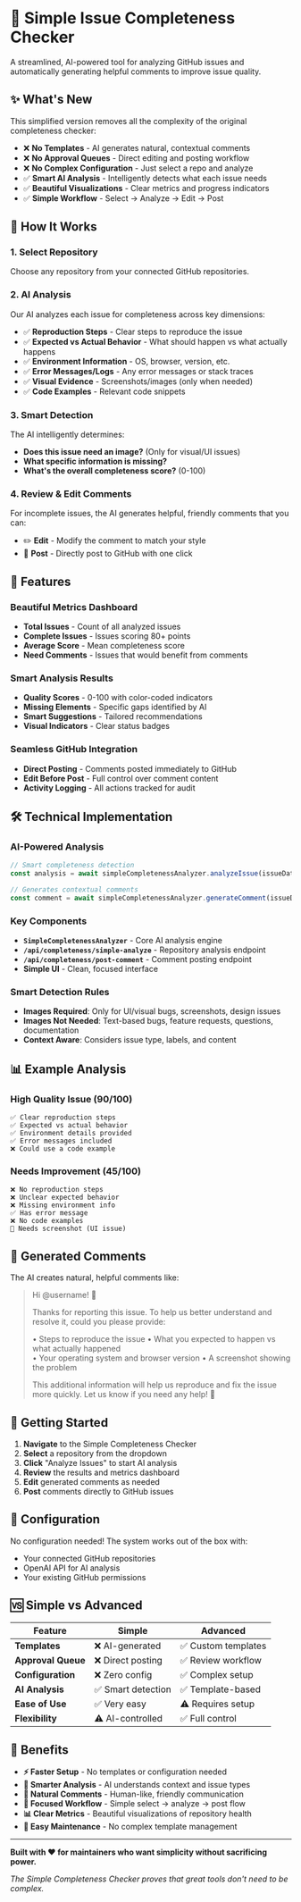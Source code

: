 # 🎯 Simple Issue Completeness Checker

A streamlined, AI-powered tool for analyzing GitHub issues and automatically generating helpful comments to improve issue quality.

## ✨ What's New

This simplified version removes all the complexity of the original completeness checker:

- ❌ **No Templates** - AI generates natural, contextual comments
- ❌ **No Approval Queues** - Direct editing and posting workflow  
- ❌ **No Complex Configuration** - Just select a repo and analyze
- ✅ **Smart AI Analysis** - Intelligently detects what each issue needs
- ✅ **Beautiful Visualizations** - Clear metrics and progress indicators
- ✅ **Simple Workflow** - Select → Analyze → Edit → Post

## 🚀 How It Works

### 1. **Select Repository**
Choose any repository from your connected GitHub repositories.

### 2. **AI Analysis** 
Our AI analyzes each issue for completeness across key dimensions:
- ✅ **Reproduction Steps** - Clear steps to reproduce the issue
- ✅ **Expected vs Actual Behavior** - What should happen vs what actually happens  
- ✅ **Environment Information** - OS, browser, version, etc.
- ✅ **Error Messages/Logs** - Any error messages or stack traces
- ✅ **Visual Evidence** - Screenshots/images (only when needed)
- ✅ **Code Examples** - Relevant code snippets

### 3. **Smart Detection**
The AI intelligently determines:
- **Does this issue need an image?** (Only for visual/UI issues)
- **What specific information is missing?**
- **What's the overall completeness score?** (0-100)

### 4. **Review & Edit Comments**
For incomplete issues, the AI generates helpful, friendly comments that you can:
- ✏️ **Edit** - Modify the comment to match your style
- 🚀 **Post** - Directly post to GitHub with one click

## 🎨 Features

### **Beautiful Metrics Dashboard**
- **Total Issues** - Count of all analyzed issues
- **Complete Issues** - Issues scoring 80+ points  
- **Average Score** - Mean completeness score
- **Need Comments** - Issues that would benefit from comments

### **Smart Analysis Results**
- **Quality Scores** - 0-100 with color-coded indicators
- **Missing Elements** - Specific gaps identified by AI
- **Smart Suggestions** - Tailored recommendations
- **Visual Indicators** - Clear status badges

### **Seamless GitHub Integration**
- **Direct Posting** - Comments posted immediately to GitHub
- **Edit Before Post** - Full control over comment content
- **Activity Logging** - All actions tracked for audit

## 🛠️ Technical Implementation

### **AI-Powered Analysis**
```typescript
// Smart completeness detection
const analysis = await simpleCompletenessAnalyzer.analyzeIssue(issueData)

// Generates contextual comments
const comment = await simpleCompletenessAnalyzer.generateComment(issueData, analysis)
```

### **Key Components**
- **`SimpleCompletenessAnalyzer`** - Core AI analysis engine
- **`/api/completeness/simple-analyze`** - Repository analysis endpoint
- **`/api/completeness/post-comment`** - Comment posting endpoint
- **Simple UI** - Clean, focused interface

### **Smart Detection Rules**
- **Images Required**: Only for UI/visual bugs, screenshots, design issues
- **Images Not Needed**: Text-based bugs, feature requests, questions, documentation
- **Context Aware**: Considers issue type, labels, and content

## 📊 Example Analysis

### **High Quality Issue (90/100)**
```
✅ Clear reproduction steps
✅ Expected vs actual behavior  
✅ Environment details provided
✅ Error messages included
❌ Could use a code example
```

### **Needs Improvement (45/100)**
```
❌ No reproduction steps
❌ Unclear expected behavior
❌ Missing environment info
✅ Has error message
❌ No code examples
📸 Needs screenshot (UI issue)
```

## 🎯 Generated Comments

The AI creates natural, helpful comments like:

> Hi @username! 👋 
> 
> Thanks for reporting this issue. To help us better understand and resolve it, could you please provide:
> 
> • Steps to reproduce the issue
> • What you expected to happen vs what actually happened  
> • Your operating system and browser version
> • A screenshot showing the problem
> 
> This additional information will help us reproduce and fix the issue more quickly. Let us know if you need any help! 🙏

## 🚀 Getting Started

1. **Navigate** to the Simple Completeness Checker
2. **Select** a repository from the dropdown
3. **Click** "Analyze Issues" to start AI analysis
4. **Review** the results and metrics dashboard
5. **Edit** generated comments as needed
6. **Post** comments directly to GitHub issues

## 🔧 Configuration

No configuration needed! The system works out of the box with:
- Your connected GitHub repositories
- OpenAI API for AI analysis
- Your existing GitHub permissions

## 🆚 Simple vs Advanced

| Feature | Simple | Advanced |
|---------|--------|----------|
| **Templates** | ❌ AI-generated | ✅ Custom templates |
| **Approval Queue** | ❌ Direct posting | ✅ Review workflow |
| **Configuration** | ❌ Zero config | ✅ Complex setup |
| **AI Analysis** | ✅ Smart detection | ✅ Template-based |
| **Ease of Use** | ✅ Very easy | ⚠️ Requires setup |
| **Flexibility** | ⚠️ AI-controlled | ✅ Full control |

## 🎉 Benefits

- **⚡ Faster Setup** - No templates or configuration needed
- **🧠 Smarter Analysis** - AI understands context and issue types  
- **📝 Natural Comments** - Human-like, friendly communication
- **🎯 Focused Workflow** - Simple select → analyze → post flow
- **📊 Clear Metrics** - Beautiful visualizations of repository health
- **🔧 Easy Maintenance** - No complex template management

---

**Built with ❤️ for maintainers who want simplicity without sacrificing power.**

*The Simple Completeness Checker proves that great tools don't need to be complex.*
